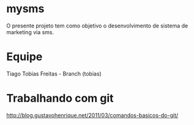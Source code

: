 mysms
=====

O presente projeto tem como objetivo o desenvolvimento de sistema de marketing via sms.



Equipe
======

Tiago Tobias Freitas - Branch (tobias)



Trabalhando com git
======

http://blog.gustavohenrique.net/2011/03/comandos-basicos-do-git/
